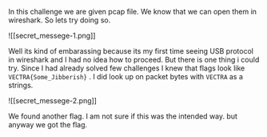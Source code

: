 In this challenge we are given pcap file. We know that we can open them in wireshark. So lets try doing so. 

![[secret_messege-1.png]]

Well its kind of embarassing because its my first time seeing USB protocol in wireshark and I had no idea how to proceed. But there is one thing i could try. Since I had already solved few challenges I knew that flags look like `VECTRA{Some_Jibberish}` . I did look up on packet bytes with `VECTRA`  as a strings.

![[secret_messege-2.png]]

We found another flag. I am not sure if this was the intended way. but anyway we got the flag.